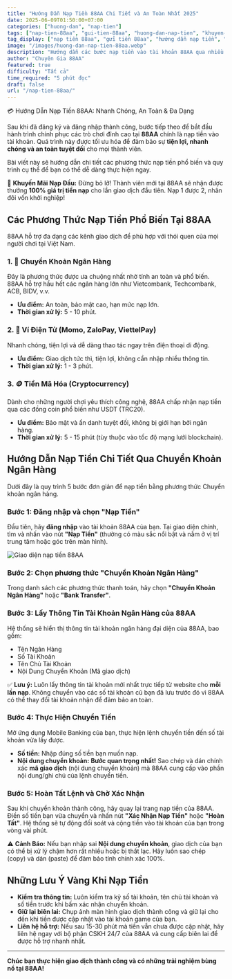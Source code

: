 ```yaml
---
title: "Hướng Dẫn Nạp Tiền 88AA Chi Tiết và An Toàn Nhất 2025"
date: 2025-06-09T01:50:00+07:00
categories: ["huong-dan", "nap-tien"]
tags: ["nap-tien-88aa", "gui-tien-88aa", "huong-dan-nap-tien", "khuyen-mai-88aa"]
tag_display: ["nạp tiền 88aa", "gửi tiền 88aa", "hướng dẫn nạp tiền", "khuyến mãi 88aa"]
image: "/images/huong-dan-nap-tien-88aa.webp"
description: "Hướng dẫn các bước nạp tiền vào tài khoản 88AA qua nhiều phương thức an toàn như chuyển khoản ngân hàng, ví điện tử. Cập nhật mới nhất 2025."
author: "Chuyên Gia 88AA"
featured: true
difficulty: "Tất cả"
time_required: "5 phút đọc"
draft: false
url: "/nap-tien-88aa/"
---
```


💳 Hướng Dẫn Nạp Tiền 88AA: Nhanh Chóng, An Toàn & Đa Dạng

Sau khi đã đăng ký và đăng nhập thành công, bước tiếp theo để bắt đầu hành trình chinh phục các trò chơi đỉnh cao tại **88AA** chính là nạp tiền vào tài khoản. Quá trình này được tối ưu hóa để đảm bảo sự **tiện lợi, nhanh chóng và an toàn tuyệt đối** cho mọi thành viên.

Bài viết này sẽ hướng dẫn chi tiết các phương thức nạp tiền phổ biến và quy trình cụ thể để bạn có thể dễ dàng thực hiện ngay.

<div class="highlight-box">
🎁 <strong>Khuyến Mãi Nạp Đầu:</strong> Đừng bỏ lỡ! Thành viên mới tại 88AA sẽ nhận được thưởng <strong>100% giá trị tiền nạp</strong> cho lần giao dịch đầu tiên. Nạp 1 được 2, nhân đôi vốn khởi nghiệp!
</div>

## Các Phương Thức Nạp Tiền Phổ Biến Tại 88AA

88AA hỗ trợ đa dạng các kênh giao dịch để phù hợp với thói quen của mọi người chơi tại Việt Nam.

### 1. 🏦 Chuyển Khoản Ngân Hàng
Đây là phương thức được ưa chuộng nhất nhờ tính an toàn và phổ biến. 88AA hỗ trợ hầu hết các ngân hàng lớn như Vietcombank, Techcombank, ACB, BIDV, v.v.
- **Ưu điểm:** An toàn, bảo mật cao, hạn mức nạp lớn.
- **Thời gian xử lý:** 5 - 10 phút.

### 2. 📱 Ví Điện Tử (Momo, ZaloPay, ViettelPay)
Nhanh chóng, tiện lợi và dễ dàng thao tác ngay trên điện thoại di động.
- **Ưu điểm:** Giao dịch tức thì, tiện lợi, không cần nhập nhiều thông tin.
- **Thời gian xử lý:** 1 - 3 phút.

### 3. 🪙 Tiền Mã Hóa (Cryptocurrency)
Dành cho những người chơi yêu thích công nghệ, 88AA chấp nhận nạp tiền qua các đồng coin phổ biến như USDT (TRC20).
- **Ưu điểm:** Bảo mật và ẩn danh tuyệt đối, không bị giới hạn bởi ngân hàng.
- **Thời gian xử lý:** 5 - 15 phút (tùy thuộc vào tốc độ mạng lưới blockchain).

## Hướng Dẫn Nạp Tiền Chi Tiết Qua Chuyển Khoản Ngân Hàng

Dưới đây là quy trình 5 bước đơn giản để nạp tiền bằng phương thức Chuyển khoản ngân hàng.

### Bước 1: Đăng nhập và chọn "Nạp Tiền"
Đầu tiên, hãy **đăng nhập** vào tài khoản 88AA của bạn. Tại giao diện chính, tìm và nhấn vào nút **"Nạp Tiền"** (thường có màu sắc nổi bật và nằm ở vị trí trung tâm hoặc góc trên màn hình).

![Giao diện nạp tiền 88AA](/images/giao-dien-nap-tien-88aa.webp)

### Bước 2: Chọn phương thức "Chuyển Khoản Ngân Hàng"
Trong danh sách các phương thức thanh toán, hãy chọn **"Chuyển Khoản Ngân Hàng"** hoặc **"Bank Transfer"**.

### Bước 3: Lấy Thông Tin Tài Khoản Ngân Hàng của 88AA
Hệ thống sẽ hiển thị thông tin tài khoản ngân hàng đại diện của 88AA, bao gồm:
- Tên Ngân Hàng
- Số Tài Khoản
- Tên Chủ Tài Khoản
- Nội Dung Chuyển Khoản (Mã giao dịch)

<div class="success-box">
✅ <strong>Lưu ý:</strong> Luôn lấy thông tin tài khoản mới nhất trực tiếp từ website cho <strong>mỗi lần nạp</strong>. Không chuyển vào các số tài khoản cũ bạn đã lưu trước đó vì 88AA có thể thay đổi tài khoản nhận để đảm bảo an toàn.
</div>

### Bước 4: Thực Hiện Chuyển Tiền
Mở ứng dụng Mobile Banking của bạn, thực hiện lệnh chuyển tiền đến số tài khoản vừa lấy được.
- **Số tiền:** Nhập đúng số tiền bạn muốn nạp.
- **Nội dung chuyển khoản:** **Bước quan trọng nhất!** Sao chép và dán chính xác **mã giao dịch** (nội dung chuyển khoản) mà 88AA cung cấp vào phần nội dung/ghi chú của lệnh chuyển tiền.

### Bước 5: Hoàn Tất Lệnh và Chờ Xác Nhận
Sau khi chuyển khoản thành công, hãy quay lại trang nạp tiền của 88AA. Điền số tiền bạn vừa chuyển và nhấn nút **"Xác Nhận Nạp Tiền"** hoặc **"Hoàn Tất"**. Hệ thống sẽ tự động đối soát và cộng tiền vào tài khoản của bạn trong vòng vài phút.

<div class="warning-box">
⚠️ <strong>Cảnh Báo:</strong> Nếu bạn nhập sai <strong>Nội dung chuyển khoản</strong>, giao dịch của bạn có thể bị xử lý chậm hơn rất nhiều hoặc bị thất lạc. Hãy luôn sao chép (copy) và dán (paste) để đảm bảo tính chính xác 100%.
</div>

## Những Lưu Ý Vàng Khi Nạp Tiền
- **Kiểm tra thông tin:** Luôn kiểm tra kỹ số tài khoản, tên chủ tài khoản và số tiền trước khi bấm xác nhận chuyển khoản.
- **Giữ lại biên lai:** Chụp ảnh màn hình giao dịch thành công và giữ lại cho đến khi tiền được cập nhật vào tài khoản game của bạn.
- **Liên hệ hỗ trợ:** Nếu sau 15-30 phút mà tiền vẫn chưa được cập nhật, hãy liên hệ ngay với bộ phận CSKH 24/7 của 88AA và cung cấp biên lai để được hỗ trợ nhanh nhất.

---

**Chúc bạn thực hiện giao dịch thành công và có những trải nghiệm bùng nổ tại 88AA!**
